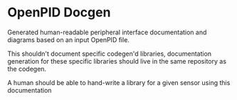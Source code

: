 # OpenPID Docgen

Generated human-readable peripheral interface documentation and diagrams based on an input OpenPID file.

This shouldn't document specific codegen'd libraries, documentation generation for these specific libraries should live in the same repository as the codegen.

A human should be able to hand-write a library for a given sensor using this documentation
